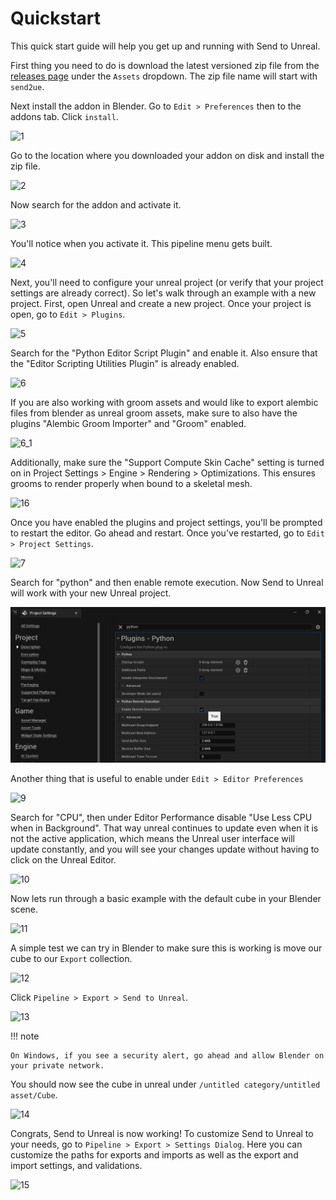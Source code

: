 # Quickstart
This quick start guide will help you get up and running with Send to Unreal.

First thing you need to do is download the latest versioned zip file from the [releases page](https://github.com/poly-hammer/BlenderTools/releases?q=Send+to+unreal&expanded=true)
under the `Assets` dropdown. The zip file name will start with `send2ue`.

Next install the addon in Blender. Go to `Edit > Preferences` then to the addons tab. Click `install`.

![1](./images/1.png)

Go to the location where you downloaded your addon on disk and install the zip file.

![2](./images/2.png)

Now search for the addon and activate it.

![3](./images/3.png)

You'll notice when you activate it. This pipeline menu gets built.

![4](./images/4.png)

Next, you'll need to configure your unreal project (or verify that your project settings are already correct).
So let's walk through an example with a new project. First, open Unreal and create a new project.
Once your project is open, go to `Edit > Plugins`.

![5](./images/5.png)

Search for the "Python Editor Script Plugin" and enable it. Also ensure that the "Editor Scripting Utilities Plugin" is
already enabled.

![6](./images/6.png)

If you are also working with groom assets and would like to export alembic files from blender as unreal groom assets,
make sure to also have the plugins "Alembic Groom Importer" and "Groom" enabled.

![6_1](./images/6_1.png)

Additionally, make sure the "Support Compute Skin Cache" setting is turned on in Project Settings > Engine > Rendering > Optimizations.
This ensures grooms to render properly when bound to a skeletal mesh.

![16](./images/16.png)

Once you have enabled the plugins and project settings, you'll be prompted to restart the editor. Go ahead and restart. Once you've restarted, go to `Edit > Project Settings`.

![7](./images/7.png)

Search for "python" and then enable remote execution. Now Send to Unreal will work with your new Unreal project.

![8](./images/8.png)

Another thing that is useful to enable under `Edit > Editor Preferences`

![9](./images/9.png)

Search for "CPU", then under Editor Performance disable "Use Less CPU when in Background".
That way unreal continues to update even when it is not the active application, which means the Unreal user interface
will update constantly, and you will see your changes update without having to click on the Unreal Editor.

![10](./images/10.png)

Now lets run through a basic example with the default cube in your Blender scene.

![11](./images/11.png)

A simple test we can try in Blender to make sure this is working is move our cube to our `Export` collection.

![12](./images/12.png)

Click `Pipeline > Export > Send to Unreal`.

![13](./images/13.png)


!!! note

    On Windows, if you see a security alert, go ahead and allow Blender on your private network.

You should now see the cube in unreal under `/untitled category/untitled asset/Cube`.

![14](./images/14.png)


Congrats, Send to Unreal is now working! To customize Send to Unreal to your needs, go to
`Pipeline > Export > Settings Dialog`. Here you can customize the paths for exports and imports
as well as the export and import settings, and validations.

<img src="./images/15.png" alt="15" width="450"/>
